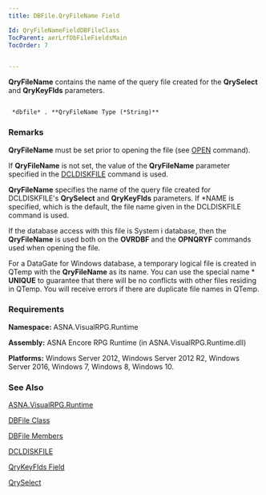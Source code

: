 ```yaml
---
title: DBFile.QryFileName Field

Id: QryFileNameFieldDBFileClass
TocParent: aerLrfDbFileFieldsMain
TocOrder: 7


---
```


**QryFileName** contains the name of the query file created for the **QrySelect** and **QryKeyFlds** parameters. 

```

 *dbfile* . **QryFileName Type (*String)** 
```

### Remarks
**QryFileName** must be set prior to opening the file (see [OPEN](OPEN.html) command). 

If **QryFileName** is not set, the value of the **QryFileName** parameter specified in the [DCLDISKFILE](DCLDISKFILE.html) command is used. 

**QryFileName** specifies the name of the query file created for DCLDISKFILE's **QrySelect** and **QryKeyFlds** parameters. If *NAME is specified, which is the default, the file name given in the DCLDISKFILE command is used. 

If the database access with this file is System i database, then the **QryFileName** is used both on the **OVRDBF** and the **OPNQRYF** commands used when opening the file. 

For a DataGate for Windows database, a temporary logical file is created in QTemp with the **QryFileName** as its name. You can use the special name * **UNIQUE** to guarantee that there will be no conflicts with other files residing in QTemp. You will receive errors if there are duplicate file names in QTemp. 

### Requirements
**Namespace:** ASNA.VisualRPG.Runtime 

**Assembly:** ASNA Encore RPG Runtime (in ASNA.VisualRPG.Runtime.dll) 

**Platforms:** Windows Server 2012, Windows Server 2012 R2, Windows Server 2016, Windows 7, Windows 8, Windows 10. 

### See Also
[ASNA.VisualRPG.Runtime](ecrLrfRuntimeNamespace.html)

[DBFile Class](ecrLrfDBFileClass.html)

[DBFile Members](ecrLrfDBFileMembers.html)

[DCLDISKFILE](DCLDISKFILE.html)

[QryKeyFlds Field](QryKeyFldsFieldDBFileClass.html)

[QrySelect](QrySelectFieldDBFileClass.html) 
